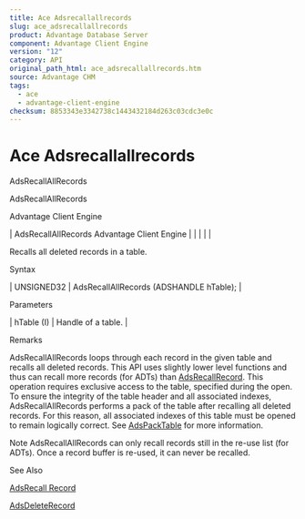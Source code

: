 ```yaml
---
title: Ace Adsrecallallrecords
slug: ace_adsrecallallrecords
product: Advantage Database Server
component: Advantage Client Engine
version: "12"
category: API
original_path_html: ace_adsrecallallrecords.htm
source: Advantage CHM
tags:
  - ace
  - advantage-client-engine
checksum: 8853343e3342738c1443432184d263c03cdc3e0c
---
```


# Ace Adsrecallallrecords

AdsRecallAllRecords

AdsRecallAllRecords

Advantage Client Engine

| AdsRecallAllRecords  Advantage Client Engine |  |  |  |  |

Recalls all deleted records in a table.

Syntax

| UNSIGNED32 | AdsRecallAllRecords (ADSHANDLE hTable); |

Parameters

| hTable (I) | Handle of a table. |

Remarks

AdsRecallAllRecords loops through each record in the given table and recalls all deleted records. This API uses slightly lower level functions and thus can recall more records (for ADTs) than [AdsRecallRecord](ace_adsrecallrecord.md). This operation requires exclusive access to the table, specified during the open. To ensure the integrity of the table header and all associated indexes, AdsRecallAllRecords performs a pack of the table after recalling all deleted records. For this reason, all associated indexes of this table must be opened to remain logically correct. See [AdsPackTable](ace_adspacktable.md) for more information.

Note AdsRecallAllRecords can only recall records still in the re-use list (for ADTs). Once a record buffer is re-used, it can never be recalled.

See Also

[AdsRecall Record](ace_adsrecallrecord.md)

[AdsDeleteRecord](ace_adsdeleterecord.md)
